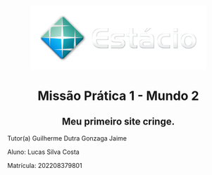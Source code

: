 <!-- PROJECT LOGO -->
<div align="center">
   <a href="https://github.com/othneildrew/Best-README-Template">
      <img src="./Receitas/img/estacio.png"" alt="estacio logo" width="400">
   </a>
 </div> 
 <div>
    <h1 align="center">Missão Prática 1 - Mundo 2</h1>
    <h2 align="center">Meu primeiro site cringe.</h2>
    <p> Tutor(a) Guilherme Dutra Gonzaga Jaime </p>
    <p> Aluno: Lucas Silva Costa </p>
    <p> Matrícula: 202208379801 </p>
 </div>

